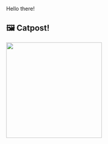 Hello there!



## 🖼️ Catpost!

<sub>
    <img src="https://cdn2.thecatapi.com/images/cfa.jpg" height="256">
</sub>

